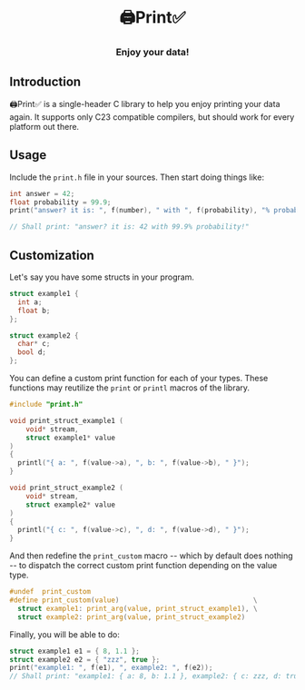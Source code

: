<div align="center">
  <h1>🖨️Print✅</h1>
  <h3>Enjoy your data!</h3>
</div>

## Introduction

🖨️Print✅ is a single-header C library to help you enjoy printing your data again. It
supports only C23 compatible compilers, but should work for every platform out there.

## Usage

Include the `print.h` file in your sources. Then start doing things like:

```c
int answer = 42;
float probability = 99.9;
print("answer? it is: ", f(number), " with ", f(probability), "% probability!");

// Shall print: "answer? it is: 42 with 99.9% probability!"
```

## Customization

Let's say you have some structs in your program.

```c
struct example1 {
  int a;
  float b;
};

struct example2 {
  char* c;
  bool d;
};
```

You can define a custom print function for each of your types. These functions may
reutilize the `print` or `printl` macros of the library.

```c
#include "print.h"

void print_struct_example1 (
    void* stream,
    struct example1* value
)
{
  printl("{ a: ", f(value->a), ", b: ", f(value->b), " }");
}

void print_struct_example2 (
    void* stream,
    struct example2* value
)
{
  printl("{ c: ", f(value->c), ", d: ", f(value->d), " }");
}
```

And then redefine the `print_custom` macro -- which by default does nothing -- to
dispatch the correct custom print function depending on the value type.

```c
#undef  print_custom
#define print_custom(value)                                 \
  struct example1: print_arg(value, print_struct_example1), \
  struct example2: print_arg(value, print_struct_example2)
```

Finally, you will be able to do:

```c
struct example1 e1 = { 8, 1.1 };
struct example2 e2 = { "zzz", true };
print("example1: ", f(e1), ", example2: ", f(e2));
// Shall print: "example1: { a: 8, b: 1.1 }, example2: { c: zzz, d: true }"
```

